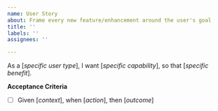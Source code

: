 ```yaml
---
name: User Story
about: Frame every new feature/enhancement around the user's goal
title: ''
labels: ''
assignees: ''

---
```


As a [*specific user type*], I want [*specific capability*], so that [*specific benefit*].

**Acceptance Criteria**
- [ ] Given [*context*], when [*action*], then [*outcome*]
